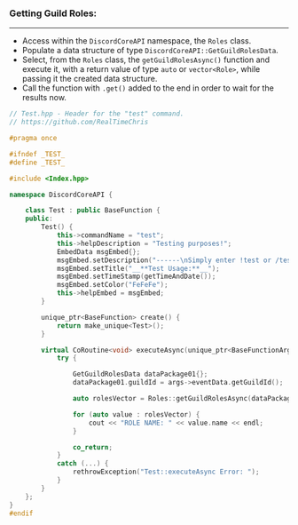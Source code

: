 ### **Getting Guild Roles:**
---
- Access within the `DiscordCoreAPI` namespace, the `Roles` class.
- Populate a data structure of type `DiscordCoreAPI::GetGuildRolesData`.
- Select, from the `Roles` class, the `getGuildRolesAsync()` function and execute it, with a return value of type `auto` or `vector<Role>`, while passing it the created data structure.
- Call the function with `.get()` added to the end in order to wait for the results now.

```cpp
// Test.hpp - Header for the "test" command.
// https://github.com/RealTimeChris

#pragma once

#ifndef _TEST_
#define _TEST_

#include <Index.hpp>

namespace DiscordCoreAPI {

	class Test : public BaseFunction {
	public:
		Test() {
			this->commandName = "test";
			this->helpDescription = "Testing purposes!";
			EmbedData msgEmbed{};
			msgEmbed.setDescription("------\nSimply enter !test or /test!\n------");
			msgEmbed.setTitle("__**Test Usage:**__");
			msgEmbed.setTimeStamp(getTimeAndDate());
			msgEmbed.setColor("FeFeFe");
			this->helpEmbed = msgEmbed;
		}

		unique_ptr<BaseFunction> create() {
			return make_unique<Test>();
		}

		virtual CoRoutine<void> executeAsync(unique_ptr<BaseFunctionArguments> args) {
			try {

				GetGuildRolesData dataPackage01{};
				dataPackage01.guildId = args->eventData.getGuildId();

				auto rolesVector = Roles::getGuildRolesAsync(dataPackage01).get();

				for (auto value : rolesVector) {
					cout << "ROLE NAME: " << value.name << endl;
				}

				co_return;
			}
			catch (...) {
				rethrowException("Test::executeAsync Error: ");
			}
		}
	};
}
#endif
```
